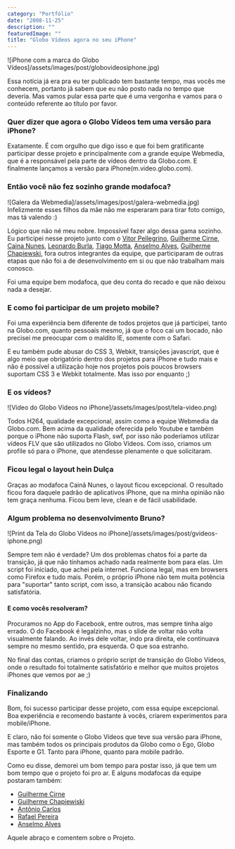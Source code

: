 ```yaml
---
category: "Portfólio"
date: "2008-11-25"
description: ""
featuredImage: ""
title: "Globo Vídeos agora no seu iPhone"
---
```


![iPhone com a marca do Globo Vídeos]/assets/images/post/globovideosiphone.jpg)

Essa notícia já era pra eu ter publicado tem bastante tempo, mas vocês me conhecem, portanto já sabem que eu não posto nada no tempo que deveria. Mas vamos pular essa parte que é uma vergonha e vamos para o conteúdo referente ao título por favor.

### Quer dizer que agora o Globo Vídeos tem uma versão para iPhone?

Exatamente. É com orgulho que digo isso e que foi bem gratificante participar desse projeto e principalmente com a grande equipe Webmedia, que é a responsável pela parte de vídeos dentro da Globo.com. E finalmente lançamos a versão para iPhone(m.video.globo.com).

### Então você não fez sozinho grande modafoca?

![Galera da Webmedia]/assets/images/post/galera-webmedia.jpg) Infelizmente esses filhos da mãe não me esperaram para tirar foto comigo, mas tá valendo :)

Lógico que não né meu nobre. Impossível fazer algo dessa gama sozinho. Eu participei nesse projeto junto com o [Vitor Pellegrino](http://vp.blog.br/), [Guilherme Cirne](http://gcirne.wordpress.com/), [Caina Nunes](http://cainanunes.com/), [Leonardo Burla](http://www.estacazero.com/), [Tiago Motta](http://programandosemcafeina.blogspot.com/), [Anselmo Alves](http://anselmoalves.com/), [Guilherme Chapiewski](http://gc.blog.br/), fora outros integrantes da equipe, que participaram de outras etapas que não foi a de desenvolvimento em si ou que não trabalham mais conosco.

Foi uma equipe bem modafoca, que deu conta do recado e que não deixou nada a desejar.

### E como foi participar de um projeto mobile?

Foi uma experiência bem diferente de todos projetos que já participei, tanto na Globo.com, quanto pessoais mesmo, já que o foco cai um bocado, não precisei me preocupar com o maldito IE, somente com o Safari.

E eu também pude abusar do CSS 3, Webkit, transições javascript, que é algo meio que obrigatório dentro dos projetos para iPhone e tudo mais e não é possível a utilização hoje nos projetos pois poucos browsers suportam CSS 3 e Webkit totalmente. Mas isso por enquanto ;)

### E os vídeos?

![Vídeo do Globo Vídeos no iPhone]/assets/images/post/tela-video.png)

Todos H264, qualidade excepcional, assim como a equipe Webmedia da Globo.com. Bem acima da qualidade oferecida pelo Youtube e também porque o iPhone não suporta Flash, swf, por isso não poderíamos utilizar vídeos FLV que são utilizados no Globo Vídeos. Com isso, criamos um profile só para o iPhone, que atendesse plenamente o que solicitaram.

### Ficou legal o layout hein Dulça

Graças ao modafoca Cainã Nunes, o layout ficou excepcional. O resultado ficou fora daquele padrão de aplicativos iPhone, que na minha opinião não tem graça nenhuma. Ficou bem leve, clean e de fácil usabilidade.

### Algum problema no desenvolvimento Bruno?

![Print da Tela do Globo Vídeos no iPhone]/assets/images/post/gvideos-iphone.png)

Sempre tem não é verdade? Um dos problemas chatos foi a parte da transição, já que não tínhamos achado nada realmente bom para elas. Um script foi iniciado, que achei pela internet. Funciona legal, mas em browsers como Firefox e tudo mais. Porém, o próprio iPhone não tem muita potência para "suportar" tanto script, com isso, a transição acabou não ficando satisfatória.

#### E como vocês resolveram?

Procuramos no App do Facebook, entre outros, mas sempre tinha algo errado. O do Facebook é legalzinho, mas o slide de voltar não volta visualmente falando. Ao invés dele voltar, indo pra direita, ele continuava sempre no mesmo sentido, pra esquerda. O que soa estranho.

No final das contas, criamos o próprio script de transição do Globo Vídeos, onde o resultado foi totalmente satisfatório e melhor que muitos projetos iPhones que vemos por ae ;)

### Finalizando

Bom, foi sucesso participar desse projeto, com essa equipe excepcional. Boa experiência e recomendo bastante à vocês, criarem experimentos para mobile/iPhone.

E claro, não foi somente o Globo Vídeos que teve sua versão para iPhone, mas também todos os principais produtos da Globo como o Ego, Globo Esporte e G1. Tanto para iPhone, quanto para mobile padrão.

Como eu disse, demorei um bom tempo para postar isso, já que tem um bom tempo que o projeto foi pro ar. E alguns modafocas da equipe postaram também:

- [Guilherme Cirne](http://gcirne.wordpress.com/2008/09/25/globo-videos-no-seu-iphone/)
- [Guilherme Chapiewiski](http://gc.blog.br/2008/09/25/globo-videos-mobile/)
- [Antônio Carlos](http://www.acarlos.com.br/blog/2008/09/videos-da-globo-no-iphone/)
- [Rafael Pereira](http://rafaelspereira.wordpress.com/2008/09/25/globo-videos-para-iphone/)
- [Anselmo Alves](http://www.anselmoalves.com/2008/09/26/globo-videos-para-iphone-ipod-touch/)

Aquele abraço e comentem sobre o Projeto.
